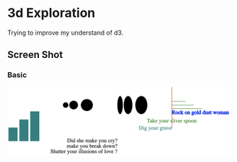 # 3d Exploration

Trying to improve my understand of d3.

## Screen Shot

### Basic

!["Basic"](https://github.com/Lizzyfemme/d3_exploration/blob/master/images/basic.png)
